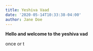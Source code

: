 ```yaml
---
title: Yeshiva Vaad
date: '2020-05-14T10:33:38-04:00'
author: Jane Doe
---
```

**Hello and welcome to the yeshiva vad**

once or t